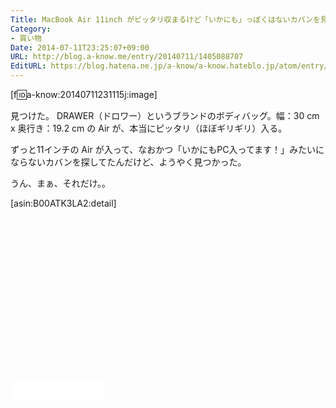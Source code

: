 ```yaml
---
Title: MacBook Air 11inch がピッタリ収まるけど「いかにも」っぽくはないカバンを見つけた
Category:
- 買い物
Date: 2014-07-11T23:25:07+09:00
URL: http://blog.a-know.me/entry/20140711/1405088707
EditURL: https://blog.hatena.ne.jp/a-know/a-know.hateblo.jp/atom/entry/12921228815727979205
---
```


[f:id:a-know:20140711231115j:image]


見つけた。
DRAWER（ドロワー）というブランドのボディバッグ。幅：30 cm x 奥行き：19.2 cm の Air が、本当にピッタリ（ほぼギリギリ）入る。


ずっと11インチの Air が入って、なおかつ「いかにもPC入ってます！」みたいにならないカバンを探してたんだけど、ようやく見つかった。


うん、まぁ、それだけ。。

[asin:B00ATK3LA2:detail]

<script async src="//pagead2.googlesyndication.com/pagead/js/adsbygoogle.js"></script>
<!-- article-bottom2 -->
<ins class="adsbygoogle"
     style="display:inline-block;width:300px;height:250px"
     data-ad-client="ca-pub-3463034538369189"
     data-ad-slot="5274552934"></ins>
<script>
(adsbygoogle = window.adsbygoogle || []).push({});
</script>


<iframe src="//blog.hatena.ne.jp/a-know/a-know.hateblo.jp/subscribe/iframe" allowtransparency="true" frameborder="0" scrolling="no" width="150" height="28"></iframe>
